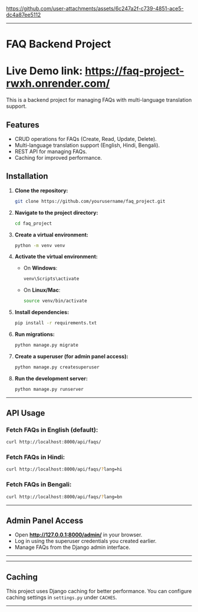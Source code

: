 

https://github.com/user-attachments/assets/6c247a2f-c739-4851-ace5-dc4a87ee5112

---

# **FAQ Backend Project**

# Live Demo link: https://faq-project-rwxh.onrender.com/

This is a backend project for managing FAQs with multi-language translation support.

## **Features**
- CRUD operations for FAQs (Create, Read, Update, Delete).  
- Multi-language translation support (English, Hindi, Bengali).  
- REST API for managing FAQs.  
- Caching for improved performance.  

## **Installation**
1. **Clone the repository:**
   ```bash
   git clone https://github.com/yourusername/faq_project.git
   ```

2. **Navigate to the project directory:**
   ```bash
   cd faq_project
   ```

3. **Create a virtual environment:**
   ```bash
   python -m venv venv
   ```

4. **Activate the virtual environment:**  
   - On **Windows**:
     ```bash
     venv\Scripts\activate
     ```
   - On **Linux/Mac**:
     ```bash
     source venv/bin/activate
     ```

5. **Install dependencies:**
   ```bash
   pip install -r requirements.txt
   ```

6. **Run migrations:**
   ```bash
   python manage.py migrate
   ```

7. **Create a superuser (for admin panel access):**
   ```bash
   python manage.py createsuperuser
   ```

8. **Run the development server:**
   ```bash
   python manage.py runserver
   ```

---

## **API Usage**
### **Fetch FAQs in English (default):**
   ```bash
   curl http://localhost:8000/api/faqs/
   ```

### **Fetch FAQs in Hindi:**
   ```bash
   curl http://localhost:8000/api/faqs/?lang=hi
   ```

### **Fetch FAQs in Bengali:**
   ```bash
   curl http://localhost:8000/api/faqs/?lang=bn
   ```

---

## **Admin Panel Access**
- Open **http://127.0.0.1:8000/admin/** in your browser.
- Log in using the superuser credentials you created earlier.
- Manage FAQs from the Django admin interface.

---

---

## **Caching**
This project uses Django caching for better performance. You can configure caching settings in `settings.py` under `CACHES`.

---

